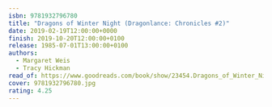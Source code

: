 ```yaml
---
isbn: 9781932796780
title: "Dragons of Winter Night (Dragonlance: Chronicles #2)"
date: 2019-02-19T12:00:00+0000
finish: 2019-10-20T12:00:00+0100
release: 1985-07-01T13:00:00+0100
authors:
  - Margaret Weis
  - Tracy Hickman
read_of: https://www.goodreads.com/book/show/23454.Dragons_of_Winter_Night
cover: 9781932796780.jpg
rating: 4.25
---
```

